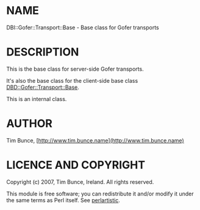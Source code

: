 # NAME

DBI::Gofer::Transport::Base - Base class for Gofer transports

# DESCRIPTION

This is the base class for server-side Gofer transports.

It's also the base class for the client-side base class [DBD::Gofer::Transport::Base](https://metacpan.org/pod/DBD%3A%3AGofer%3A%3ATransport%3A%3ABase).

This is an internal class.

# AUTHOR

Tim Bunce, [http://www.tim.bunce.name](http://www.tim.bunce.name)

# LICENCE AND COPYRIGHT

Copyright (c) 2007, Tim Bunce, Ireland. All rights reserved.

This module is free software; you can redistribute it and/or
modify it under the same terms as Perl itself. See [perlartistic](https://metacpan.org/pod/perlartistic).
